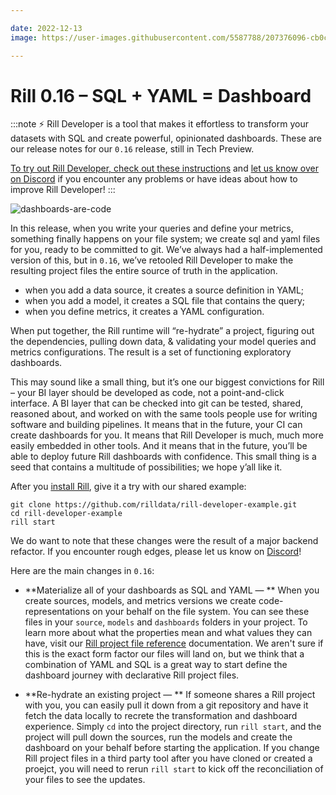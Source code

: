 ```yaml
---

date: 2022-12-13
image: https://user-images.githubusercontent.com/5587788/207376096-cb0c6fc0-3127-43a6-8035-3fe4c2ee2834.png

---
```


# Rill 0.16 – SQL + YAML = Dashboard

:::note
⚡ Rill Developer is a tool that makes it effortless to transform your datasets with SQL and create powerful, opinionated dashboards. These are our release notes for our `0.16` release, still in Tech Preview.

[To try out Rill Developer, check out these instructions](/home/install) and [let us know over on Discord](https://bit.ly/3bbcSl9) if you encounter any problems or have ideas about how to improve Rill Developer!
:::

![dashboards-are-code](https://user-images.githubusercontent.com/5587788/207376626-20af5eb9-3c47-47f9-ba7f-8163110d6a04.gif "780773077")

In this release, when you write your queries and define your metrics, something finally happens on your file system; we create sql and yaml files for you, ready to be committed to git. We’ve always had a half-implemented version of this, but in `0.16`, we’ve retooled Rill Developer to make the resulting project files the entire source of truth in the application.
- when you add a data source, it creates a source definition in YAML;
- when you add a model, it creates a SQL file that contains the query;
- when you define metrics, it creates a YAML configuration.

When put together, the Rill runtime will “re-hydrate” a project, figuring out the dependencies, pulling down data, & validating your model queries and metrics configurations. The result is a set of functioning exploratory dashboards.

This may sound like a small thing, but it’s one our biggest convictions for Rill – your BI layer should be developed as code, not a point-and-click interface. A BI layer that can be checked into git can be tested, shared, reasoned about, and worked on with the same tools people use for writing software and building pipelines. It means that in the future, your CI can create dashboards for you. It means that Rill Developer is much, much more easily embedded in other tools. And it means that in the future, you’ll be able to deploy future Rill dashboards with confidence. This small thing is a seed that contains a multitude of possibilities; we hope y’all like it.


 After you [install Rill](/home/install), give it a try with our shared example:

```
git clone https://github.com/rilldata/rill-developer-example.git
cd rill-developer-example
rill start
```

We do want to note that these changes were the result of a major backend refactor. If you encounter rough edges, please let us know on [Discord](https://bit.ly/3bbcSl9)!

Here are the main changes in `0.16`:

- **Materialize all of your dashboards as SQL and YAML — ** When you create sources, models, and metrics versions we create code-representations on your behalf on the file system. You can see these files in your `source`, `models` and `dashboards` folders in your project. To learn more about what the properties mean and what values they can have, visit our [Rill project file reference](../../reference/project-files/) documentation. We aren't sure if this is the exact form factor our files will land on, but we think that a combination of YAML and SQL is a great way to start define the dashboard journey with declarative Rill project files.

- **Re-hydrate an existing project — ** If someone shares a Rill project with you, you can easily pull it down from a git repository and have it fetch the data locally to recrete the transformation and dashboard experience. Simply `cd` into the project directory, run `rill start`, and the project will pull down the sources, run the models and create the dashboard on your behalf before starting the application. If you change Rill project files in a third party tool after you have cloned or created a proejct, you will need to rerun `rill start` to kick off the reconciliation of your files to see the updates.

